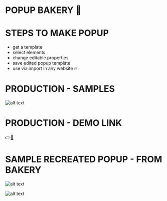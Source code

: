 # POPUP BAKERY :cake:



# STEPS TO MAKE POPUP

* get a template
* select elements
* change editable properties
* save edited popup template
* use via import in any website :fire:

# PRODUCTION - SAMPLES
![alt text](https://firebasestorage.googleapis.com/v0/b/fir-login-b2ff3.appspot.com/o/demo_popup_editor.png?alt=media&token=58f37f12-4b3e-4d2a-a91b-c76f1300feae)


# PRODUCTION - DEMO LINK 
<span>:point_right:<a href="http://128.199.19.190:8080/">:link:</a></span>


# SAMPLE RECREATED POPUP - FROM BAKERY
![alt text](https://firebasestorage.googleapis.com/v0/b/fir-login-b2ff3.appspot.com/o/Screenshot%202021-03-15%20at%201.30.30%20AM.png?alt=media&token=7948be36-e94a-44b5-a2c3-59c0403cf408)

![alt text](https://firebasestorage.googleapis.com/v0/b/fir-login-b2ff3.appspot.com/o/Screenshot%202021-03-15%20at%201.30.11%20AM.png?alt=media&token=d64c51a2-9afd-439d-a744-259f4f2e81c0)